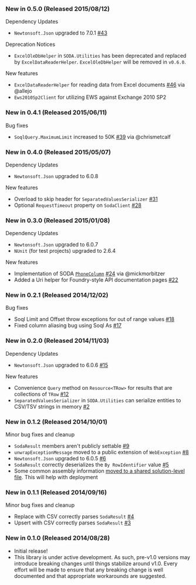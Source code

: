 ### New in 0.5.0 (Released 2015/08/12)

Dependency Updates

  - `Newtonsoft.Json` upgraded to 7.0.1 [#43](https://github.com/CityofSantaMonica/SODA.NET/issues/43)

Deprecation Notices

  - `ExcelOleDbHelper` in `SODA.Utilities` has been deprecated and replaced by `ExcelDataReaderHelper`. `ExcelOleDbHelper` will be removed in `v0.6.0`.

New features

  - `ExcelDataReaderHelper` for reading data from Excel documents [#46](https://github.com/CityofSantaMonica/SODA.NET/pull/46) via @allejo
  - `Ews2010Sp2Client` for utilizing EWS against Exchange 2010 SP2

### New in 0.4.1 (Released 2015/06/11)

Bug fixes

  - `SoqlQuery.MaximumLimit` increased to 50K [#39](https://github.com/CityofSantaMonica/SODA.NET/issues/39) via @chrismetcalf

### New in 0.4.0 (Released 2015/05/07)

Dependency Updates

  - `Newtonsoft.Json` upgraded to 6.0.8

New features

  - Overload to skip header for `SeparatedValuesSerializer` [#31](https://github.com/CityofSantaMonica/SODA.NET/issues/31)
  - Optional `RequestTimeout` property on `SodaClient` [#28](https://github.com/CityofSantaMonica/SODA.NET/issues/28)

### New in 0.3.0 (Released 2015/01/08)

Dependency Updates

  - `Newtonsoft.Json` upgraded to 6.0.7
  - `NUnit` (for test projects) upgraded to 2.6.4
  
New features

  - Implementation of SODA [`PhoneColumn`](https://support.socrata.com/hc/en-us/articles/202949918-Importing-Data-Types-and-You-) [#24](https://github.com/CityofSantaMonica/SODA.NET/pull/24) via @mickmorbitzer
  - Added a Uri helper for Foundry-style API documentation pages [#22](https://github.com/CityofSantaMonica/SODA.NET/issues/22)

### New in 0.2.1 (Released 2014/12/02)

Bug fixes
  
  - Soql Limit and Offset throw exceptions for out of range values [#18](https://github.com/CityofSantaMonica/SODA.NET/issues/18)
  - Fixed column aliasing bug using Soql As [#17](https://github.com/CityofSantaMonica/SODA.NET/issues/17) 

### New in 0.2.0 (Released 2014/11/03)

Dependency Updates

  - `Newtonsoft.Json` upgraded to 6.0.6 [#15](https://github.com/CityofSantaMonica/SODA.NET/issues/15)

New features

  - Convenience `Query` method on `Resource<TRow>` for results that are collections of `TRow` [#12](https://github.com/CityofSantaMonica/SODA.NET/issues/12)
  - `SeparatedValuesSerializer` in `SODA.Utilities` can serialize entities to CSV/TSV strings in memory [#2](https://github.com/CityofSantaMonica/SODA.NET/issues/2)

### New in 0.1.2 (Released 2014/10/01)

Minor bug fixes and cleanup

  - `SodaResult` members aren't publicly settable [#9](https://github.com/CityofSantaMonica/SODA.NET/issues/9)
  - `unwrapExceptionMessage` moved to a public extension of `WebException` [#8](https://github.com/CityofSantaMonica/SODA.NET/issues/8)
  - `Newtonsoft.Json` upgraded to 6.0.5 [#6](https://github.com/CityofSantaMonica/SODA.NET/issues/6)
  - `SodaResult` correctly deserializes the `By RowIdentifier` value [#5](https://github.com/CityofSantaMonica/SODA.NET/issues/5)
  - Some common assembly information [moved to a shared solution-level file](https://github.com/CityofSantaMonica/SODA.NET/commit/5cf686018b49fcd7883561b8a37ec214246d07e6). This will help with deployment

### New in 0.1.1 (Released 2014/09/16)

Minor bug fixes and cleanup
  
  - Replace with CSV correctly parses `SodaResult` [#4](https://github.com/CityofSantaMonica/SODA.NET/issues/4) 
  - Upsert with CSV correctly parses `SodaResult` [#3](https://github.com/CityofSantaMonica/SODA.NET/issues/3)

### New in 0.1.0 (Released 2014/08/28)

  - Initial release!
  - This library is under active development. As such, pre-v1.0 versions may introduce breaking changes until things stabilize around v1.0. Every effort will be made to ensure that any breaking change is well documented and that appropriate workarounds are suggested. 
